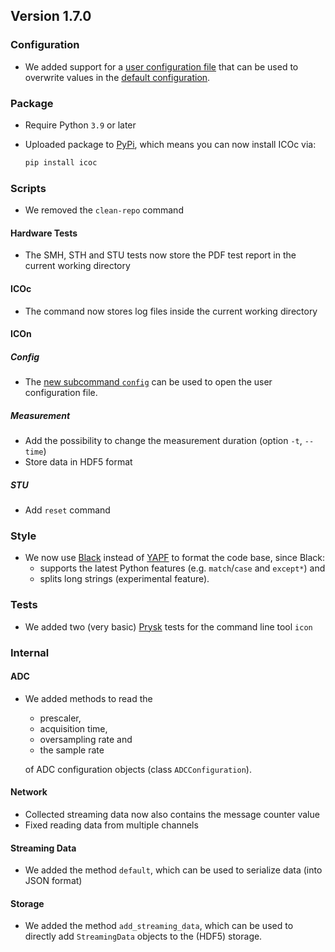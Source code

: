 ## Version 1.7.0

### Configuration

- We added support for a [user configuration file](https://mytoolit.github.io/ICOc/#introduction:section:changing-configuration-values) that can be used to overwrite values in the [default configuration](https://github.com/MyTooliT/ICOc/blob/3e7ebde288b9e728b00c8b86ae37454ca767728b/mytoolit/config/config.yaml).

### Package

- Require Python `3.9` or later
- Uploaded package to [PyPi](https://pypi.org/project/icoc/), which means you can now install ICOc via:

  ```sh
  pip install icoc
  ```

### Scripts

- We removed the `clean-repo` command

#### Hardware Tests

- The SMH, STH and STU tests now store the PDF test report in the current working directory

#### ICOc

- The command now stores log files inside the current working directory

#### ICOn

##### Config

- The [new subcommand `config`](https://mytoolit.github.io/ICOc/#tutorials:section:opening-the-user-configuration) can be used to open the user configuration file.

##### Measurement

- Add the possibility to change the measurement duration (option `-t`, `--time`)
- Store data in HDF5 format

##### STU

- Add `reset` command

### Style

- We now use [Black][] instead of [YAPF](https://github.com/google/yapf) to format the code base, since Black:
  - supports the latest Python features (e.g. `match`/`case` and `except*`) and
  - splits long strings (experimental feature).

[Black]: https://github.com/psf/black

### Tests

- We added two (very basic) [Prysk](https://pypi.org/project/prysk/) tests for the command line tool `icon`

### Internal

#### ADC

- We added methods to read the

  - prescaler,
  - acquisition time,
  - oversampling rate and
  - the sample rate

  of ADC configuration objects (class `ADCConfiguration`).

#### Network

- Collected streaming data now also contains the message counter value
- Fixed reading data from multiple channels

#### Streaming Data

- We added the method `default`, which can be used to serialize data (into JSON format)

#### Storage

- We added the method `add_streaming_data`, which can be used to directly add `StreamingData` objects to the (HDF5) storage.
